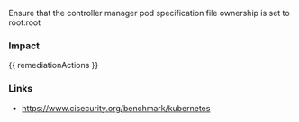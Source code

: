 
Ensure that the controller manager pod specification file ownership is set to root:root

### Impact
<!-- Add Impact here -->

<!-- DO NOT CHANGE -->
{{ remediationActions }}

### Links
- https://www.cisecurity.org/benchmark/kubernetes


